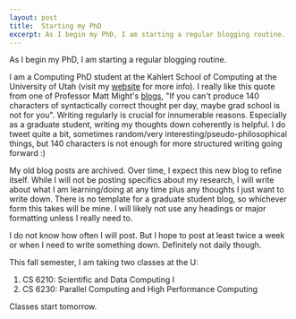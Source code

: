 ```yaml
---
layout: post
title:  Starting my PhD
excerpt: As I begin my PhD, I am starting a regular blogging routine.
---
```


As I begin my PhD, I am starting a regular blogging routine.

I am a Computing PhD student at the Kahlert School of Computing at the University of Utah (visit my [website](https://rsmath.github.io/) for more info). I really like this quote from one of  Professor Matt Might's [blogs](https://matt.might.net/articles/grad-student-resolutions/), "If you can't produce 140 characters of syntactically correct thought per day, maybe grad school is not for you". Writing regularly is crucial for innumerable reasons. Especially as a graduate student, writing my thoughts down coherently is helpful. I do tweet quite a bit, sometimes random/very interesting/pseudo-philosophical things, but 140 characters is not enough for more structured writing going forward :)

My old blog posts are archived. Over time, I expect this new blog to refine itself. While I will not be posting specifics about my research, I will write about what I am learning/doing at any time plus any thoughts I just want to write down. There is no template for a graduate student blog, so whichever form this takes will be mine. I will likely not use any headings or major formatting unless I really need to.

I do not know how often I will post. But I hope to post at least twice a week or when I need to write something down. Definitely not daily though.

This fall semester, I am taking two classes at the U:

1. CS 6210: Scientific and Data Computing I
2. CS 6230: Parallel Computing and High Performance Computing

Classes start tomorrow.
